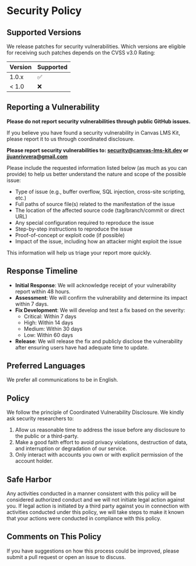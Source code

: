 # Security Policy

## Supported Versions

We release patches for security vulnerabilities. Which versions are eligible for receiving such patches depends on the CVSS v3.0 Rating:

| Version | Supported          |
| ------- | ------------------ |
| 1.0.x   | :white_check_mark: |
| < 1.0   | :x:                |

## Reporting a Vulnerability

**Please do not report security vulnerabilities through public GitHub issues.**

If you believe you have found a security vulnerability in Canvas LMS Kit, please report it to us through coordinated disclosure.

**Please report security vulnerabilities to: security@canvas-lms-kit.dev or jjuanrivvera@gmail.com**

Please include the requested information listed below (as much as you can provide) to help us better understand the nature and scope of the possible issue:

- Type of issue (e.g., buffer overflow, SQL injection, cross-site scripting, etc.)
- Full paths of source file(s) related to the manifestation of the issue
- The location of the affected source code (tag/branch/commit or direct URL)
- Any special configuration required to reproduce the issue
- Step-by-step instructions to reproduce the issue
- Proof-of-concept or exploit code (if possible)
- Impact of the issue, including how an attacker might exploit the issue

This information will help us triage your report more quickly.

## Response Timeline

- **Initial Response**: We will acknowledge receipt of your vulnerability report within 48 hours.
- **Assessment**: We will confirm the vulnerability and determine its impact within 7 days.
- **Fix Development**: We will develop and test a fix based on the severity:
  - Critical: Within 7 days
  - High: Within 14 days
  - Medium: Within 30 days
  - Low: Within 60 days
- **Release**: We will release the fix and publicly disclose the vulnerability after ensuring users have had adequate time to update.

## Preferred Languages

We prefer all communications to be in English.

## Policy

We follow the principle of Coordinated Vulnerability Disclosure. We kindly ask security researchers to:

1. Allow us reasonable time to address the issue before any disclosure to the public or a third-party.
2. Make a good faith effort to avoid privacy violations, destruction of data, and interruption or degradation of our service.
3. Only interact with accounts you own or with explicit permission of the account holder.

## Safe Harbor

Any activities conducted in a manner consistent with this policy will be considered authorized conduct and we will not initiate legal action against you. If legal action is initiated by a third party against you in connection with activities conducted under this policy, we will take steps to make it known that your actions were conducted in compliance with this policy.

## Comments on This Policy

If you have suggestions on how this process could be improved, please submit a pull request or open an issue to discuss.